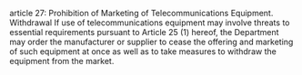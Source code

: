 article 27: Prohibition of Marketing of Telecommunications Equipment. Withdrawal
If use of telecommunications equipment may involve threats to essential requirements pursuant to Article 25 (1) hereof, the Department may order the manufacturer or supplier to cease the offering and marketing of such equipment at once as well as to take measures to withdraw the equipment from the market.
<ul>
</ul>